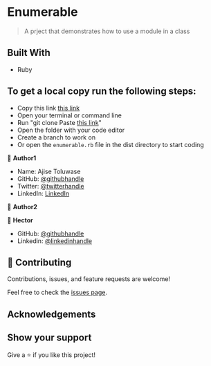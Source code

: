 # Enumerable

> A prject that demonstrates how to use a module in a class
## Built With

- Ruby

## To get a local copy run the following steps:
- Copy this link [this link](https://github.com/Hector096/Enumerable)
- Open your terminal or command line
- Run "git clone Paste [this link](https://github.com/Hector096/Enumerable)"
- Open the folder with your code editor
- Create a branch to work on
- Or open the `enumerable.rb` file in the dist directory to start coding

👤 **Author1**

- Name: Ajise Toluwase
- GitHub: [@githubhandle](https://github.com/Whoistolu)
- Twitter: [@twitterhandle](https://twitter.com/Littletolu)
- LinkedIn: [LinkedIn](https://www.linkedin.com/in/toluwase-ajise-9b40411b2/)

👤 **Author2**

:bearded_person: **Hector**
  - GitHub: [@githubhandle](https://github.com/Hector096)
  - Linkedin: [@linkedinhandle](https://www.linkedin.com/in/hector096/)


## 🤝 Contributing

Contributions, issues, and feature requests are welcome!

Feel free to check the [issues page](https://github.com/Hector096/Enumerable/issues).


## Acknowledgements

## Show your support

Give a ⭐️ if you like this project!
